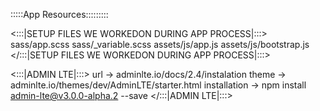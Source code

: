 :::::App Resources:::::::::

<:::|SETUP FILES WE WORKEDON DURING APP PROCESS|:::>
sass/app.scss
sass/_variable.scss
assets/js/app.js
assets/js/bootstrap.js
</:::|SETUP FILES WE WORKEDON DURING APP PROCESS|:::>

<:::|ADMIN LTE|:::>
url -> adminlte.io/docs/2.4/instalation
theme -> adminlte.io/themes/dev/AdminLTE/starter.html
installation -> npm install admin-lte@v3.0.0-alpha.2 --save
</:::|ADMIN LTE|:::>